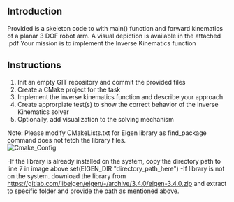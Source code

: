 ## Introduction

Provided is a skeleton code to with main() function and forward kinematics of a planar 3 DOF robot arm. 
A visual depiction is available in the attached .pdf
Your mission is to implement the Inverse Kinematics function

## Instructions
1. Init an empty GIT repository and commit the provided files
2. Create a CMake project for the task
3. Implement the inverse kinematics function and describe your approach
4. Create approrpiate test(s) to show the correct behavior of the Inverse Kinematics solver
5. Optionally, add visualization to the solving mechanism

Note: 
Please modify CMakeLists.txt for Eigen library as find_package command does not fetch the library files.  
![Cmake_Config](https://github.com/VP168/inverse_kinematics_solution/assets/71966193/1de22e31-b473-471d-816d-160e8f1d73de)

-If the library is already installed on the system, copy the directory path to line 7 in image above set(EIGEN_DIR "directory_path_here")
-If library is not on the system. download the library from https://gitlab.com/libeigen/eigen/-/archive/3.4.0/eigen-3.4.0.zip and extract to specific folder and provide the path as mentioned above.
